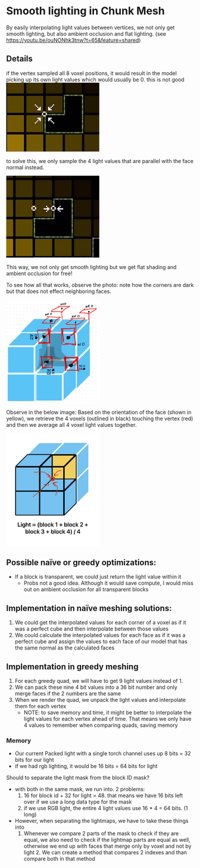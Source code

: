 # Smooth lighting in Chunk Mesh
By easily interpolating light values between vertices, we not only get smooth lighting, but also ambient occlusion and flat lighting. (see  https://youtu.be/ouNONhk3tnw?t=65&feature=shared)



## Details
if the vertex sampled all 8 voxel positions, it would result in the model picking up its own light values which would usually be 0. this is not good
[<img src="images/s1.png" width="250"/>](image.png)


to solve this, we only sample the 4 light values that are parallel with the face normal instead.

[<img src="images/s2.png" width="250"/>](image.png)

This way, we not only get smooth lighting but we get flat shading and ambient occlusion for free!

To see how all that works, observe the photo: note how the corners are dark but that does not effect neighboring faces.

[<img src="images/s4.png" width="250"/>](image.png)

Observe in the below image:
Based on the orientation of the face (shown in yellow), we retrieve the 4 voxels (outlined in black) touching the vertex (red) and then we average all 4 voxel light values together.

[<img src="images/s3.png" width="250"/>](image.png)

## Possible naïve or greedy optimizations:
* If a block is transparent, we could just return the light value within it
    * Probs not a good idea. Although it would save compute, I would miss out on ambient occlusion for all transparent blocks
	
## Implementation in naïve meshing solutions:
1. We could get the interpolated values for each corner of a voxel as if it was a perfect cube and then interpolate between those values
2. We could calculate the interpolated values for each face as if it was a perfect cube and assign the values to each face of our model that has the same normal as the calculated faces
	
## Implementation in greedy meshing 
1. For each greedy quad, we will have to get 9 light values instead of 1.
2. We can pack these nine 4 bit values into a 36 bit number and only merge faces if the 2 numbers are the same
3. When we render the quad, we unpack the light values and interpolate them for each vertex
	* NOTE: to save memory and time, it might be better to interpolate the light values for each vertex ahead of time. That means we only have 4 values to remember when comparing quads, saving memory

### Memory
* Our current Packed light with a single torch channel uses up 8 bits = 32 bits for our light
* if we had rgb lighting, it would be 16 bits = 64 bits for light

Should to separate the light mask from the block ID mask?
* with both in the same mask, we run into. 2 problems:
	1. 16 for block id + 32 for light = 48. that means we have 16 bits left over if we use a long data type for the mask
	2. if we use RGB light, the entire 4 light values use 16 * 4 = 64 bits. (1 long)
* However, when separating the lightmaps, we have to take these things into 
 	1. Whenever we compare 2 parts of the mask to check if they are equal, we also need to check if the lightmap parts are equal as well, otherwise we end up with faces that merge only by voxel and not by light
  		2. We can create a method that compares 2 indexes and than compare both in that method
